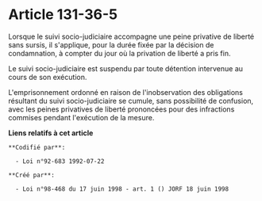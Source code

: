 # Article 131-36-5

Lorsque le suivi socio-judiciaire accompagne une peine privative de liberté sans sursis, il s'applique, pour la durée fixée
par la décision de condamnation, à compter du jour où la privation de liberté a pris fin.

Le suivi socio-judiciaire est suspendu par toute détention intervenue au cours de son exécution.

L'emprisonnement ordonné en raison de l'inobservation des obligations résultant du suivi socio-judiciaire se cumule, sans
possibilité de confusion, avec les peines privatives de liberté prononcées pour des infractions commises pendant l'exécution
de la mesure.

**Liens relatifs à cet article**

	**Codifié par**:

	  - Loi n°92-683 1992-07-22

	**Créé par**:

	  - Loi n°98-468 du 17 juin 1998 - art. 1 () JORF 18 juin 1998
